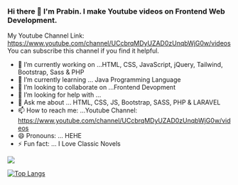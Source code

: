 ### Hi there 👋 I'm Prabin. I make Youtube videos on Frontend Web Development. 
My Youtube Channel Link: https://www.youtube.com/channel/UCcbrqMDyUZAD0zUnqbWjG0w/videos
You can subscribe this channel if you find it helpful.

- 🔭 I’m currently working on ...HTML, CSS, JavaScript, jQuery, Tailwind, Bootstrap, Sass & PHP
- 🌱 I’m currently learning ... Java Programming Language
- 👯 I’m looking to collaborate on ...Frontend Devopment
- 🤔 I’m looking for help with ...
- 💬 Ask me about ... HTML, CSS, JS, Bootstrap, SASS, PHP & LARAVEL
- 📫 How to reach me: ...Youtube Channel: https://www.youtube.com/channel/UCcbrqMDyUZAD0zUnqbWjG0w/videos
- 😄 Pronouns: ... HEHE
- ⚡ Fun fact: ... I Love Classic Novels

<img src = "https://github-readme-stats.vercel.app/api?username=prabinmagar&&show_icons=true&title_color=ffffff&icon_color=bb2acf&text_color=daf7dc&bg_color=151515">

[![Top Langs](https://github-readme-stats.vercel.app/api/top-langs/?username=prabinmagar)](https://github.com/prabinmagar/github-readme-stats)

